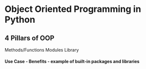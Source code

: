 # Object Oriented Programming in Python

## 4 Pillars of OOP

Methods/Functions
Modules
Library

#### Use Case - Benefits - example of built-in packages and libraries


